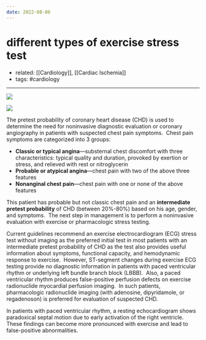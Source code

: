 ```yaml
---
date: 2022-08-06
---
```


# different types of exercise stress test

- related: [[Cardiology]], [[Cardiac Ischemia]]
- tags: #cardiology
---

![](https://photos.thisispiggy.com/file/wikiFiles/20220806105645.png)

![](https://photos.thisispiggy.com/file/wikiFiles/20220806105708.png)

The pretest probability of coronary heart disease (CHD) is used to determine the need for noninvasive diagnostic evaluation or coronary angiography in patients with suspected chest pain symptoms.  Chest pain symptoms are categorized into 3 groups:

- **Classic or typical angina**—substernal chest discomfort with three characteristics: typical quality and duration, provoked by exertion or stress, and relieved with rest or nitroglycerin
- **Probable or atypical angina**—chest pain with two of the above three features
- **Nonanginal chest pain**—chest pain with one or none of the above features

This patient has probable but not classic chest pain and an **intermediate pretest probability** of CHD (between 20%-80%) based on his age, gender, and symptoms.  The next step in management is to perform a noninvasive evaluation with exercise or pharmacologic stress testing.

Current guidelines recommend an exercise electrocardiogram (ECG) stress test without imaging as the preferred initial test in most patients with an intermediate pretest probability of CHD as the test also provides useful information about symptoms, functional capacity, and hemodynamic response to exercise.  However, ST-segment changes during exercise ECG testing provide no diagnostic information in patients with paced ventricular rhythm or underlying left bundle branch block (LBBB).  Also, a paced ventricular rhythm produces false-positive perfusion defects on exercise radionuclide myocardial perfusion imaging.  In such patients, pharmacologic radionuclide imaging (with adenosine, dipyridamole, or regadenoson) is preferred for evaluation of suspected CHD.

In patients with paced ventricular rhythm, a resting echocardiogram shows paradoxical septal motion due to early activation of the right ventricle.  These findings can become more pronounced with exercise and lead to false-positive abnormalities.
